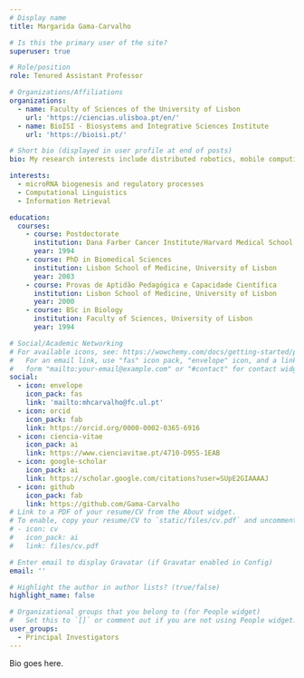 ```yaml
---
# Display name
title: Margarida Gama-Carvalho

# Is this the primary user of the site?
superuser: true

# Role/position
role: Tenured Assistant Professor

# Organizations/Affiliations
organizations:
  - name: Faculty of Sciences of the University of Lisbon
    url: 'https://ciencias.ulisboa.pt/en/'
  - name: BioISI - Biosystems and Integrative Sciences Institute
    url: 'https://bioisi.pt/'

# Short bio (displayed in user profile at end of posts)
bio: My research interests include distributed robotics, mobile computing and programmable matter.

interests:
  - microRNA biogenesis and regulatory processes
  - Computational Linguistics
  - Information Retrieval

education:
  courses:
    - course: Postdoctorate
      institution: Dana Farber Cancer Institute/Harvard Medical School
      year: 1994
    - course: PhD in Biomedical Sciences
      institution: Lisbon School of Medicine, University of Lisbon
      year: 2003
    - course: Provas de Aptidão Pedagógica e Capacidade Científica
      institution: Lisbon School of Medicine, University of Lisbon
      year: 2000
    - course: BSc in Biology
      institution: Faculty of Sciences, University of Lisbon
      year: 1994

# Social/Academic Networking
# For available icons, see: https://wowchemy.com/docs/getting-started/page-builder/#icons
#   For an email link, use "fas" icon pack, "envelope" icon, and a link in the
#   form "mailto:your-email@example.com" or "#contact" for contact widget.
social:
  - icon: envelope
    icon_pack: fas
    link: 'mailto:mhcarvalho@fc.ul.pt'
  - icon: orcid
    icon_pack: fab
    link: https://orcid.org/0000-0002-0365-6916
  - icon: ciencia-vitae
    icon_pack: ai
    link: https://www.cienciavitae.pt/4710-D955-1EAB
  - icon: google-scholar
    icon_pack: ai
    link: https://scholar.google.com/citations?user=SUpE2GIAAAAJ
  - icon: github
    icon_pack: fab
    link: https://github.com/Gama-Carvalho
# Link to a PDF of your resume/CV from the About widget.
# To enable, copy your resume/CV to `static/files/cv.pdf` and uncomment the lines below.
# - icon: cv
#   icon_pack: ai
#   link: files/cv.pdf

# Enter email to display Gravatar (if Gravatar enabled in Config)
email: ''

# Highlight the author in author lists? (true/false)
highlight_name: false

# Organizational groups that you belong to (for People widget)
#   Set this to `[]` or comment out if you are not using People widget.
user_groups:
  - Principal Investigators
---
```


Bio goes here.
